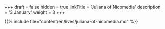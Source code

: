 +++
draft = false
hidden = true
linkTitle = 'Juliana of Nicomedia'
description = '3 January'
weight = 3
+++

{{% include file="content/en/lives/juliana-of-nicomedia.md" %}}
